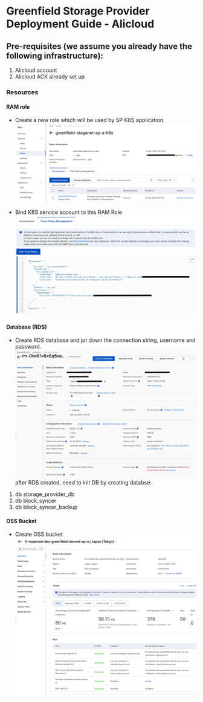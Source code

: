 Greenfield Storage Provider Deployment Guide - Alicloud
=======================================================

## Pre-requisites (we assume you already have the following infrastructure):
1. Alicloud account
2. Alicloud ACK already set up


### Resources
#### RAM role

* Create a new role which will be used by SP K8S application.
![1](imgs/ram.png "RAM Role")

* Bind K8S service account to this RAM Role
![2](imgs/ram_trust_policy.png "RAM Trust Policy")


#### Database (RDS)

* Create RDS database and jot down the connection string, username and password.
![5](imgs/rds.png)
after RDS created, need to init DB by creating databse:
1. db storage_provider_db
2. db block_syncer
3. db block_syncer_backup


#### OSS Bucket

* Create OSS bucket
![6](imgs/oss.png)

